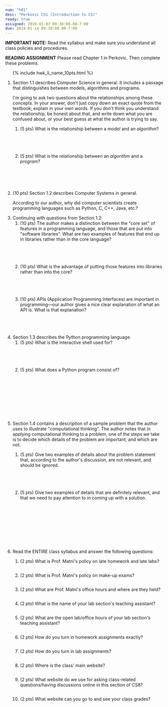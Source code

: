 ```yaml
---
num: "h01"
desc: "Perkovic Ch1 (Introduction to CS)"
ready: true
assigned: 2019-01-07 09:30:00.00-7:00
due: 2019-01-14 09:30:00.00-7:00
---
```


<b>IMPORTANT NOTE:</b>
Read the syllabus and make sure you understand all class policies and procedures.

<b>READING ASSIGNMENT</b>
Please read Chapter 1 in Perkovic.  Then complete these problems.

<ol>

{% include hwk_li_name_10pts.html %}

<li>Section 1.1 describes Computer Science in general.  It includes
a passage that distinguishes between models, algorithms and programs.

I'm going to ask two questions about the relationships among these concepts.
In your answer, don't just copy down an exact quote from the textbook;
explain in your own words.  If you don't think you understand the relationship,
be honest about that, and write down what you are confused about, or your best guess at what the author is trying to say.


<ol>
<li style="padding-bottom:5em;">(5 pts) What is the relationship between a <em>model</em> and an
<em>algorithm</em>?
</li>
<li style="padding-bottom:5em;">(5 pts) What is the relationship between an <em>algorithm</em> and a <em>program</em>?
</li>
</ol>


</li>


<li><p>(10 pts) Section 1.2 describes Computer Systems in general.

According to our author, why did computer scientists create programming languages such as Python, C, C++, Java, etc.? </p>

<div class="pagebreak">
</div>

</li>

<li>Continuing with questions from Section 1.2:

<ol>

<li style="padding-bottom:5em;">(10 pts) The author makes a distinction between the "core set" of features in a programming language, and those
that are put into "software libraries".   What are two examples of features that end up in libraries rather than in the
core language?</li>


<li style="padding-bottom:5em;">(10 pts) What is the advantage of putting those features into libraries rather than into the core?</li>

<li style="padding-bottom:5em;">(10 pts) APIs (Application Programming Interfaces) are important in programming&mdash;our author gives a nice clear explanation of what an API is.   What is that explanation?</li>

</ol>


</li>


<li style="padding-bottom:5em;">Section 1.3 describes the Python programming language.

<ol>
<li style="padding-bottom:5em;">(5 pts) What is the interactive shell used for?
</li>
<li style="padding-bottom:5em;">(5 pts) What does a Python program consist of?
</li>
</ol>

</li>

<li style="padding-bottom:5em;"><p>Section 1.4 contains a description of a sample problem that the author uses to illustrate "computational thinking".  The author notes that in applying computational thinking to a problem, one of the steps we take is to decide which
details of the problem are important, and which are not.
</p>

<ol> 
<li style="padding-bottom:5em;">(5 pts) Give two examples of details about the problem statement that, according to the author's discussion, are not relevant, and should be ignored.
</li>
<li style="padding-bottom:5em;">(5 pts) Give two examples of details that are definitely relevant, and that we need to pay attention to in coming up with a solution.
</li>
</ol>

<li style="padding-bottom:1em;"><p>Read the ENTIRE class syllabus and answer the following questions:</p>
<ol> 
<li style="padding-bottom:2em;">(2 pts) What is Prof. Matni's policy on late homework and late labs?
</li>
<li style="padding-bottom:2em;">(2 pts) What is Prof. Matni's policy on make-up exams?
</li>
<li style="padding-bottom:2em;">(2 pts) What are Prof. Matni's office hours and where are they held?
</li>
<li style="padding-bottom:2em;">(2 pts) What is the name of your lab section's teaching assistant?
</li>
<li style="padding-bottom:2em;">(2 pts) What are the open lab/office hours of your lab section's teaching assistant?
</li>
<li style="padding-bottom:2em;">(2 pts) How do you turn in homework assignments exactly?
</li>
<li style="padding-bottom:2em;">(2 pts) How do you turn in lab assignments?
</li>
<li style="padding-bottom:2em;">(2 pts) Where is the class' main website?
</li>
<li style="padding-bottom:2em;">(2 pts) What website do we use for asking class-related questions/having discussions online in this section of CS8?
</li>
<li style="padding-bottom:2em;">(2 pts) What website can you go to and see your class grades?
</li>
</ol>

</li>

